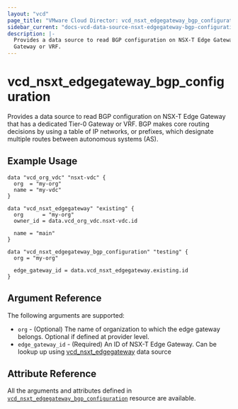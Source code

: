 ```yaml
---
layout: "vcd"
page_title: "VMware Cloud Director: vcd_nsxt_edgegateway_bgp_configuration"
sidebar_current: "docs-vcd-data-source-nsxt-edgegateway-bgp-configuration"
description: |-
  Provides a data source to read BGP configuration on NSX-T Edge Gateway that has a dedicated Tier-0 
  Gateway or VRF.
---
```


# vcd\_nsxt\_edgegateway\_bgp\_configuration

Provides a data source to read BGP configuration on NSX-T Edge Gateway that has a dedicated Tier-0
Gateway or VRF. BGP makes core routing decisions by using a table of IP networks, or prefixes, which
designate multiple routes between autonomous systems (AS).

## Example Usage

```hcl
data "vcd_org_vdc" "nsxt-vdc" {
  org  = "my-org"
  name = "my-vdc"
}

data "vcd_nsxt_edgegateway" "existing" {
  org      = "my-org"
  owner_id = data.vcd_org_vdc.nsxt-vdc.id

  name = "main"
}

data "vcd_nsxt_edgegateway_bgp_configuration" "testing" {
  org = "my-org"

  edge_gateway_id = data.vcd_nsxt_edgegateway.existing.id
}
```

## Argument Reference

The following arguments are supported:

* `org` - (Optional) The name of organization to which the edge gateway belongs. Optional if defined at provider level.
* `edge_gateway_id` - (Required) An ID of NSX-T Edge Gateway. Can be lookup up using
  [vcd_nsxt_edgegateway](/providers/vmware/vcd/latest/docs/data-sources/nsxt_edgegateway) data source

## Attribute Reference

All the arguments and attributes defined in
[`vcd_nsxt_edgegateway_bgp_configuration`](/providers/vmware/vcd/latest/docs/resources/nsxt_edgegateway_bgp_configuration)
resource are available.
